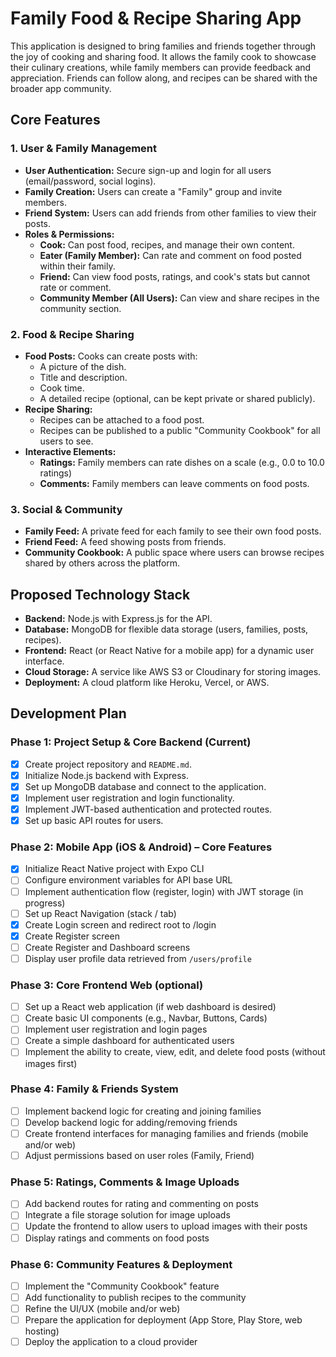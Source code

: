 
# Family Food & Recipe Sharing App

This application is designed to bring families and friends together through the joy of cooking and sharing food. It allows the family cook to showcase their culinary creations, while family members can provide feedback and appreciation. Friends can follow along, and recipes can be shared with the broader app community.

## Core Features

### 1. User & Family Management
- **User Authentication:** Secure sign-up and login for all users (email/password, social logins).
- **Family Creation:** Users can create a "Family" group and invite members.
- **Friend System:** Users can add friends from other families to view their posts.
- **Roles & Permissions:**
    - **Cook:** Can post food, recipes, and manage their own content.
    - **Eater (Family Member):** Can rate and comment on food posted within their family.
    - **Friend:** Can view food posts, ratings, and cook's stats but cannot rate or comment.
    - **Community Member (All Users):** Can view and share recipes in the community section.

### 2. Food & Recipe Sharing
- **Food Posts:** Cooks can create posts with:
    - A picture of the dish.
    - Title and description.
    - Cook time.
    - A detailed recipe (optional, can be kept private or shared publicly).
- **Recipe Sharing:**
    - Recipes can be attached to a food post.
    - Recipes can be published to a public "Community Cookbook" for all users to see.
- **Interactive Elements:**
    - **Ratings:** Family members can rate dishes on a scale (e.g., 0.0 to 10.0 ratings)
    - **Comments:** Family members can leave comments on food posts.

### 3. Social & Community
- **Family Feed:** A private feed for each family to see their own food posts.
- **Friend Feed:** A feed showing posts from friends.
- **Community Cookbook:** A public space where users can browse recipes shared by others across the platform.

## Proposed Technology Stack

- **Backend:** Node.js with Express.js for the API.
- **Database:** MongoDB for flexible data storage (users, families, posts, recipes).
- **Frontend:** React (or React Native for a mobile app) for a dynamic user interface.
- **Cloud Storage:** A service like AWS S3 or Cloudinary for storing images.
- **Deployment:** A cloud platform like Heroku, Vercel, or AWS.

## Development Plan

### Phase 1: Project Setup & Core Backend (Current)
- [x] Create project repository and `README.md`.
- [x] Initialize Node.js backend with Express.
- [x] Set up MongoDB database and connect to the application.
- [x] Implement user registration and login functionality.
- [x] Implement JWT-based authentication and protected routes.
- [x] Set up basic API routes for users.

### Phase 2: Mobile App (iOS & Android) – Core Features

- [x] Initialize React Native project with Expo CLI
- [ ] Configure environment variables for API base URL
- [ ] Implement authentication flow (register, login) with JWT storage (in progress)
- [ ] Set up React Navigation (stack / tab)
- [x] Create Login screen and redirect root to /login
- [x] Create Register screen
- [ ] Create Register and Dashboard screens
- [ ] Display user profile data retrieved from `/users/profile`

### Phase 3: Core Frontend Web (optional)

- [ ] Set up a React web application (if web dashboard is desired)
- [ ] Create basic UI components (e.g., Navbar, Buttons, Cards)
- [ ] Implement user registration and login pages
- [ ] Create a simple dashboard for authenticated users
- [ ] Implement the ability to create, view, edit, and delete food posts (without images first)

### Phase 4: Family & Friends System

- [ ] Implement backend logic for creating and joining families
- [ ] Develop backend logic for adding/removing friends
- [ ] Create frontend interfaces for managing families and friends (mobile and/or web)
- [ ] Adjust permissions based on user roles (Family, Friend)

### Phase 5: Ratings, Comments & Image Uploads

- [ ] Add backend routes for rating and commenting on posts
- [ ] Integrate a file storage solution for image uploads
- [ ] Update the frontend to allow users to upload images with their posts
- [ ] Display ratings and comments on food posts

### Phase 6: Community Features & Deployment

- [ ] Implement the "Community Cookbook" feature
- [ ] Add functionality to publish recipes to the community
- [ ] Refine the UI/UX (mobile and/or web)
- [ ] Prepare the application for deployment (App Store, Play Store, web hosting)
- [ ] Deploy the application to a cloud provider
